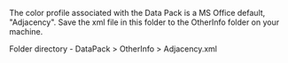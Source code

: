 The color profile associated with the Data Pack is a MS Office default, "Adjacency". Save the xml file in this folder to the OtherInfo folder on your machine.

Folder directory - DataPack > OtherInfo > Adjacency.xml
